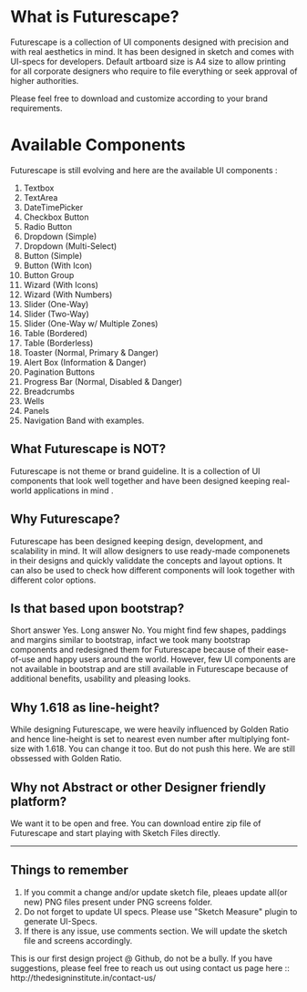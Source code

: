 
<h1>What is Futurescape?</h1>
Futurescape is a collection of UI components designed with precision and with real aesthetics in mind. 
It has been designed in sketch and comes with UI-specs for developers.
Default artboard size is A4 size to allow printing for all corporate designers who require to file everything or seek approval of higher authorities. 

Please feel free to download and customize according to your brand requirements.

<h1>Available Components</h1>
Futurescape is still evolving and here are the available UI components :
<ol>
 
  <li>Textbox </li>
  <li>TextArea</li>
  <li>DateTimePicker</li>
  <li>Checkbox Button</li>
  <li>Radio Button</li>
  <li>Dropdown (Simple)</li>
  <li>Dropdown (Multi-Select)</li>
  <li>Button (Simple)</li>
  <li>Button (With Icon)</li>
  <li>Button Group</li>
  <li>Wizard (With Icons)</li>
  <li>Wizard (With Numbers)</li>
  <li>Slider (One-Way)</li>
  <li>Slider (Two-Way)</li>
  <li>Slider (One-Way w/ Multiple Zones)</li>
  <li>Table (Bordered)</li>
  <li>Table (Borderless)</li>
  <li>Toaster (Normal, Primary & Danger)</li>
  <li>Alert Box (Information & Danger)</li>
  <li>Pagination Buttons</li>
  <li>Progress Bar (Normal, Disabled & Danger)</li>
  <li>Breadcrumbs</li>
  <li>Wells</li>
  <li>Panels</li>
  <li>Navigation Band with examples.</li>
  </ol>

<h2>What Futurescape is NOT?</h2>
Futurescape is not theme or brand guideline. It is a collection of UI components that look well together and have been  designed keeping real-world applications in mind .

<h2>Why Futurescape? </h2>
Futurescape has been designed keeping design, development, and scalability in mind. It will allow designers to use ready-made componenets in their designs and quickly validdate the concepts and layout options. 
It can also be used to check how different components will look together with different color options. 

<h2>Is that based upon bootstrap?</h2>
Short answer Yes. Long answer No. 
You might find few shapes, paddings and margins similar to bootstrap, infact we took many bootstrap components and redesigned them for Futurescape because of their ease-of-use and happy users around the world. 
However, few UI components are not available in bootstrap and are still available in Futurescape because of additional benefits, usability and pleasing looks. 

<h2>Why 1.618 as line-height?</h2>
While designing Futurescape, we were heavily influenced by Golden Ratio and hence line-height is set to nearest even number after multiplying font-size with 1.618. 
You can change it too. But do not push this here. We are still obssessed with Golden Ratio. 

<h2>Why not Abstract or other Designer friendly platform?</h2>
We want it to be open and free. You can download entire zip file of Futurescape and start playing with Sketch Files directly. 

<hr>

<h2>Things to remember </h2>
<ol>
  <li>If you commit a change and/or update sketch file, pleaes update all(or new) PNG files present under PNG screens folder. </li>
  <li>Do not forget to update UI specs. Please use "Sketch Measure"  plugin to generate UI-Specs. </li>
  <li>If there is any issue, use comments section. We will update the sketch file and screens accordingly. </li>
</ol>
This is our first design project @ Github, do not be a bully. If you have suggestions, please feel free to reach us out using contact us page here ::
http://thedesigninstitute.in/contact-us/




